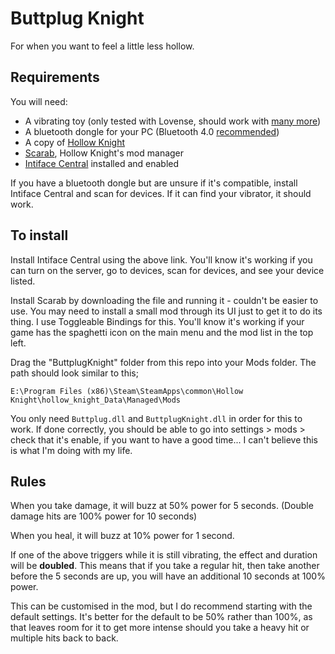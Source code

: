 # Buttplug Knight

For when you want to feel a little less hollow.

## Requirements

You will need:
* A vibrating toy (only tested with Lovense, should work with [many more](https://iostindex.com/?filter0ButtplugSupport=7))
* A bluetooth dongle for your PC (Bluetooth 4.0 [recommended](https://how.do.i.get.buttplug.in/hardware/bluetooth.html#can-i-use-a-bluetooth-5-dongle))
* A copy of [Hollow Knight](https://store.steampowered.com/app/367520/Hollow_Knight/)
* [Scarab](https://github.com/fifty-six/Scarab/releases), Hollow Knight's mod manager
* [Intiface Central](https://intiface.com/central/) installed and enabled

If you have a bluetooth dongle but are unsure if it's compatible, install Intiface Central and scan for devices. If it can find your vibrator, it should work.

## To install

Install Intiface Central using the above link. You'll know it's working if you can turn on the server, go to devices, scan for devices, and see your device listed.

Install Scarab by downloading the file and running it - couldn't be easier to use. You may need to install a small mod through its UI just to get it to do its thing. I use Toggleable Bindings for this. You'll know it's working if your game has the spaghetti icon on the main menu and the mod list in the top left.

Drag the "ButtplugKnight" folder from this repo into your Mods folder. The path should look similar to this;

`E:\Program Files (x86)\Steam\SteamApps\common\Hollow Knight\hollow_knight_Data\Managed\Mods`

You only need `Buttplug.dll` and `ButtplugKnight.dll` in order for this to work. If done correctly, you should be able to go into settings > mods > check that it's enable, if you want to have a good time... I can't believe this is what I'm doing with my life. 

## Rules

When you take damage, it will buzz at 50% power for 5 seconds. (Double damage hits are 100% power for 10 seconds)

When you heal, it will buzz at 10% power for 1 second.

If one of the above triggers while it is still vibrating, the effect and duration will be **doubled**. This means that if you take a regular hit, then take another before the 5 seconds are up, you will have an additional 10 seconds at 100% power. 

This can be customised in the mod, but I do recommend starting with the default settings. It's better for the default to be 50% rather than 100%, as that leaves room for it to get more intense should you take a heavy hit or multiple hits back to back.
